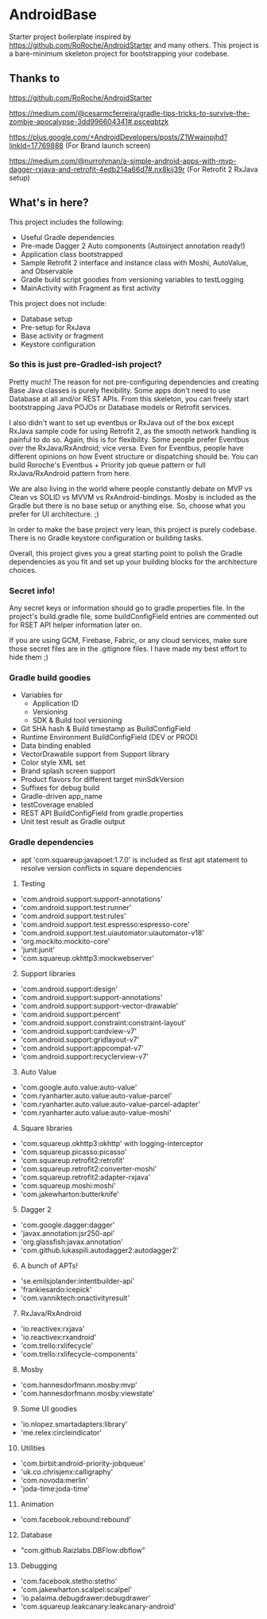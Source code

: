 # AndroidBase
Starter project boilerplate inspired by https://github.com/RoRoche/AndroidStarter and many others. This project is a bare-minimum skeleton project for bootstrapping your codebase.

## Thanks to
https://github.com/RoRoche/AndroidStarter

https://medium.com/@cesarmcferreira/gradle-tips-tricks-to-survive-the-zombie-apocalypse-3dd996604341#.psceqbtzk

https://plus.google.com/+AndroidDevelopers/posts/Z1Wwainpjhd?linkId=17769888 (For Brand launch screen)

https://medium.com/@nurrohman/a-simple-android-apps-with-mvp-dagger-rxjava-and-retrofit-4edb214a66d7#.nx8kij39r (For Retrofit 2 RxJava setup)


## What's in here?
This project includes the following:
* Useful Gradle dependencies
* Pre-made Dagger 2 Auto components (Autoinject annotation ready!)
* Application class bootstrapped
* Sample Retrofit 2 interface and instance class with Moshi, AutoValue, and Observable
* Gradle build script goodies from versioning variables to testLogging
* MainActivity with Fragment as first activity

This project does not include:
* Database setup
* Pre-setup for RxJava
* Base activity or fragment
* Keystore configuration

### So this is just pre-Gradled-ish project?
Pretty much! The reason for not pre-configuring dependencies and creating Base Java classes is purely flexibility. 
Some apps don't need to use Database at all and/or REST APIs. From this skeleton, you can freely start bootstrapping Java POJOs or Database models or Retrofit services.

I also didn't want to set up eventbus or RxJava out of the box except RxJava sample code for using Retrofit 2, as the smooth network handling is painful to do so. Again, this is for flexibility. Some people prefer Eventbus over the RxJava/RxAndroid; vice versa. Even for Eventbus, people have different opinions on how Event structure or dispatching should be. You can build Roroche's Eventbus + Priority job queue pattern or full RxJava/RxAndroid pattern from here. 

We are also living in the world where people constantly debate on MVP vs Clean vs SOLID vs MVVM vs RxAndroid-bindings. Mosby is included as the Gradle but there is no base setup or anything else. So, choose what you prefer for UI architecture. ;)

In order to make the base project very lean, this project is purely codebase. There is no Gradle keystore configuration or building tasks.

Overall, this project gives you a great starting point to polish the Gradle dependencies as you fit and set up your building blocks for the architecture choices.

### Secret info!
Any secret keys or information should go to gradle.properties file. In the project's build.gradle file, some buildConfigField entries are commented out for RSET API helper information later on.

If you are using GCM, Firebase, Fabric, or any cloud services, make sure those secret files are in the .gitignore files. I have made my best effort to hide them ;)

### Gradle build goodies
* Variables for
  * Application ID
  * Versioning
  * SDK & Build tool versioning
* Git SHA hash & Build timestamp as BuildConfigField
* Runtime Environment BuildConfigField (DEV or PROD)
* Data binding enabled
* VectorDrawable support from Support library
* Color style XML set
* Brand splash screen support
* Product flavors for different target minSdkVersion
* Suffixes for debug build
* Gradle-driven app_name
* testCoverage enabled
* REST API BuildConfigField from gradle.properties
* Unit test result as Gradle output

### Gradle dependencies

* apt 'com.squareup:javapoet:1.7.0' is included as first apt statement to resolve version conflicts in square dependencies

1. Testing
  * 'com.android.support:support-annotations'
  * 'com.android.support.test:runner'
  * 'com.android.support.test:rules'
  * 'com.android.support.test.espresso:espresso-core'
  * 'com.android.support.test.uiautomator:uiautomator-v18'
  * 'org.mockito:mockito-core'
  * 'junit:junit'
  * 'com.squareup.okhttp3:mockwebserver'

2. Support libraries
  * 'com.android.support:design'
  * 'com.android.support:support-annotations'
  * 'com.android.support:support-vector-drawable'
  * 'com.android.support:percent'
  * 'com.android.support.constraint:constraint-layout'
  * 'com.android.support:cardview-v7'
  * 'com.android.support:gridlayout-v7'
  * 'com.android.support:appcompat-v7'
  * 'com.android.support:recyclerview-v7'

3. Auto Value
  * 'com.google.auto.value:auto-value'
  * 'com.ryanharter.auto.value:auto-value-parcel'
  * 'com.ryanharter.auto.value:auto-value-parcel-adapter'
  * 'com.ryanharter.auto.value:auto-value-moshi'

4. Square libraries
  * 'com.squareup.okhttp3:okhttp' with logging-interceptor
  * 'com.squareup.picasso:picasso'
  * 'com.squareup.retrofit2:retrofit'
  * 'com.squareup.retrofit2:converter-moshi'
  * 'com.squareup.retrofit2:adapter-rxjava'
  * 'com.squareup.moshi:moshi'
  * 'com.jakewharton:butterknife'

5. Dagger 2
  * 'com.google.dagger:dagger'
  * 'javax.annotation:jsr250-api'
  * 'org.glassfish:javax.annotation'
  * 'com.github.lukaspili.autodagger2:autodagger2'

6. A bunch of APTs!
  * 'se.emilsjolander:intentbuilder-api'
  * 'frankiesardo:icepick'
  * 'com.vanniktech:onactivityresult'

7. RxJava/RxAndroid
  * 'io.reactivex:rxjava'
  * 'io.reactivex:rxandroid'
  * 'com.trello:rxlifecycle'
  * 'com.trello:rxlifecycle-components'

8. Mosby
  * 'com.hannesdorfmann.mosby:mvp'
  * 'com.hannesdorfmann.mosby:viewstate'

9. Some UI goodies
  * 'io.nlopez.smartadapters:library'
  * 'me.relex:circleindicator'

10. Utilities
  * 'com.birbit:android-priority-jobqueue'
  * 'uk.co.chrisjenx:calligraphy'
  * 'com.novoda:merlin'
  * 'joda-time:joda-time'

11. Animation
  * 'com.facebook.rebound:rebound'

12. Database
  * "com.github.Raizlabs.DBFlow:dbflow"

13. Debugging
  * 'com.facebook.stetho:stetho'
  * 'com.jakewharton.scalpel:scalpel'
  * 'io.palaima.debugdrawer:debugdrawer'
  * 'com.squareup.leakcanary:leakcanary-android'

